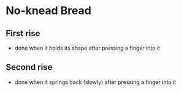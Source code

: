 # No-knead Bread

## First rise
- done when it holds its shape after pressing a finger into it

## Second rise
- done when it springs back (slowly) after pressing a finger into it
